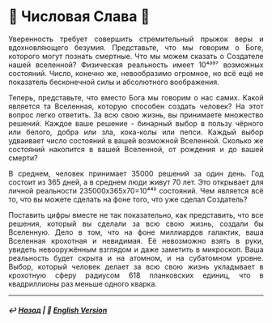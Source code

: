 
# 🧮 Числовая Слава 🧮
<p align="justify">Уверенность требует совершить стремительный прыжок веры и вдохновляющего безумия. Представьте, что мы говорим о Боге, которого могут познать смертные. Что мы можем сказать о Создателе нашей вселенной? Физическая реальность имеет 10⁴³⁹⁷ возможных состояний. Число, конечно же, невообразимо огромное, но всё ещё не показатель бесконечной силы и абсолютного воображения.</p>  

<p align="justify">Теперь, представьте, что вместо Бога мы говорим о нас самих. Какой является та Вселенная, которую способен создать человек? На этот вопрос легко ответить. За всю свою жизнь, вы принимаете множество решений. Каждое ваше решение - бинарный выбор в пользу чёрного или белого, добра или зла, кока-колы или пепси. Каждый выбор удваивает число состояний в вашей возможной Вселенной. Сколько же состояний накопится в вашей Вселенной, от рождения и до вашей смерти?</p> 

<p align="justify">В среднем, человек принимает 35000 решений за один день. Год состоит из 365 дней, а в среднем люди живут 70 лет. Это открывает для личной реальности 235000x365x70=10⁴⁴² состояний. Чем является всё то, что вы можете сделать на фоне того, что уже сделал Создатель?</p> 

<p align="justify">Поставить цифры вместе не так показательно, как представить, что все решения, который вы сделали за всю свою жизнь, создали бы Вселенную. Дело в том, что на фоне миллиардов галактик, ваша Вселенная крохотная и невидимая. Её невозможно взять в руки, увидеть невооружённым взглядом и даже заметить в микроскоп. Ваша реальность будет скрыта и на атомном, и на субатомном уровне. Выбор, который человек делает за всю свою жизнь укладывает в крохотную сферу радиусом 618 планковских единиц, что в квадриллионы раз меньше одного кварка.</p> 

***

##### ↩️ [Назад](index-2.md) | 🗽 [English Version](numericalglory.md)

